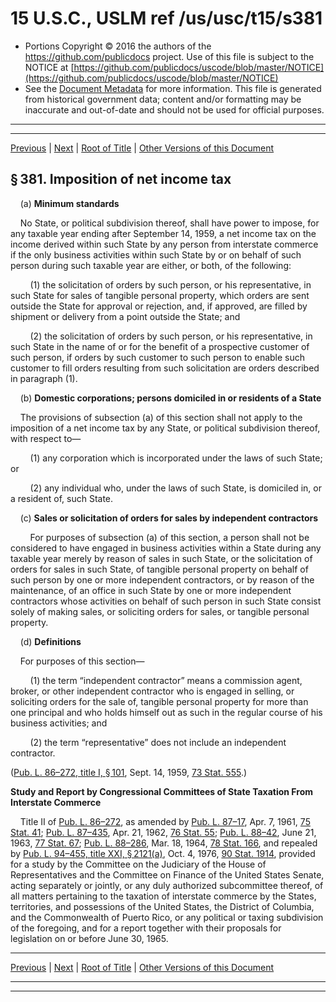 ---
---

# 15 U.S.C., USLM ref /us/usc/t15/s381

* Portions Copyright © 2016 the authors of the https://github.com/publicdocs project.
  Use of this file is subject to the NOTICE at [https://github.com/publicdocs/uscode/blob/master/NOTICE](https://github.com/publicdocs/uscode/blob/master/NOTICE)
* See the [Document Metadata](././../../../../..//README.md) for more information.
  This file is generated from historical government data; content and/or formatting may be inaccurate and out-of-date and should not be used for official purposes.

----------
----------

[Previous](./../../../../..//us/usc/t15/ch10B/schI/m__us_usc_t15_ch10B_schI.md) | [Next](./../../../../..//us/usc/t15/ch10B/schI/m__us_usc_t15_s382.md) | [Root of Title](./../../../../../) | [Other Versions of this Document](https://publicdocs.github.io/go/links?ns=uslm&ref=%2Fus%2Fusc%2Ft15%2Fs381)

## § 381. Imposition of net income tax

    (a) __Minimum standards__ 

    No State, or political subdivision thereof, shall have power to impose, for any taxable year ending after September 14, 1959, a net income tax on the income derived within such State by any person from interstate commerce if the only business activities within such State by or on behalf of such person during such taxable year are either, or both, of the following:

        (1) the solicitation of orders by such person, or his representative, in such State for sales of tangible personal property, which orders are sent outside the State for approval or rejection, and, if approved, are filled by shipment or delivery from a point outside the State; and

        (2) the solicitation of orders by such person, or his representative, in such State in the name of or for the benefit of a prospective customer of such person, if orders by such customer to such person to enable such customer to fill orders resulting from such solicitation are orders described in paragraph (1).

    (b) __Domestic corporations; persons domiciled in or residents of a State__ 

    The provisions of subsection (a) of this section shall not apply to the imposition of a net income tax by any State, or political subdivision thereof, with respect to—

        (1) any corporation which is incorporated under the laws of such State; or

        (2) any individual who, under the laws of such State, is domiciled in, or a resident of, such State.

    (c) __Sales or solicitation of orders for sales by independent contractors__ 

        For purposes of subsection (a) of this section, a person shall not be considered to have engaged in business activities within a State during any taxable year merely by reason of sales in such State, or the solicitation of orders for sales in such State, of tangible personal property on behalf of such person by one or more independent contractors, or by reason of the maintenance, of an office in such State by one or more independent contractors whose activities on behalf of such person in such State consist solely of making sales, or soliciting orders for sales, or tangible personal property.

    (d) __Definitions__ 

    For purposes of this section—

        (1) the term “independent contractor” means a commission agent, broker, or other independent contractor who is engaged in selling, or soliciting orders for the sale of, tangible personal property for more than one principal and who holds himself out as such in the regular course of his business activities; and

        (2) the term “representative” does not include an independent contractor.

([Pub. L. 86–272, title I, § 101][/us/pl/86/272/s101], Sept. 14, 1959, [73 Stat. 555][/us/stat/73/555].)

 __Study and Report by Congressional Committees of State Taxation From Interstate Commerce__ 

    Title II of [Pub. L. 86–272][/us/pl/86/272], as amended by [Pub. L. 87–17][/us/pl/87/17], Apr. 7, 1961, [75 Stat. 41][/us/stat/75/41]; [Pub. L. 87–435][/us/pl/87/435], Apr. 21, 1962, [76 Stat. 55][/us/stat/76/55]; [Pub. L. 88–42][/us/pl/88/42], June 21, 1963, [77 Stat. 67][/us/stat/77/67]; [Pub. L. 88–286][/us/pl/88/286], Mar. 18, 1964, [78 Stat. 166][/us/stat/78/166], and repealed by [Pub. L. 94–455, title XXI, § 2121(a)][/us/pl/94/455/s2121/a], Oct. 4, 1976, [90 Stat. 1914][/us/stat/90/1914], provided for a study by the Committee on the Judiciary of the House of Representatives and the Committee on Finance of the United States Senate, acting separately or jointly, or any duly authorized subcommittee thereof, of all matters pertaining to the taxation of interstate commerce by the States, territories, and possessions of the United States, the District of Columbia, and the Commonwealth of Puerto Rico, or any political or taxing subdivision of the foregoing, and for a report together with their proposals for legislation on or before June 30, 1965.

----------

[Previous](./../../../../..//us/usc/t15/ch10B/schI/m__us_usc_t15_ch10B_schI.md) | [Next](./../../../../..//us/usc/t15/ch10B/schI/m__us_usc_t15_s382.md) | [Root of Title](./../../../../../) | [Other Versions of this Document](https://publicdocs.github.io/go/links?ns=uslm&ref=%2Fus%2Fusc%2Ft15%2Fs381)

----------
----------

[/us/pl/86/272/s101]: https://publicdocs.github.io/go/links?ns=uslm&ref=%2Fus%2Fpl%2F86%2F272%2Fs101
[/us/stat/73/555]: https://publicdocs.github.io/go/links?ns=uslm&ref=%2Fus%2Fstat%2F73%2F555
[/us/pl/86/272]: https://publicdocs.github.io/go/links?ns=uslm&ref=%2Fus%2Fpl%2F86%2F272
[/us/pl/87/17]: https://publicdocs.github.io/go/links?ns=uslm&ref=%2Fus%2Fpl%2F87%2F17
[/us/stat/75/41]: https://publicdocs.github.io/go/links?ns=uslm&ref=%2Fus%2Fstat%2F75%2F41
[/us/pl/87/435]: https://publicdocs.github.io/go/links?ns=uslm&ref=%2Fus%2Fpl%2F87%2F435
[/us/stat/76/55]: https://publicdocs.github.io/go/links?ns=uslm&ref=%2Fus%2Fstat%2F76%2F55
[/us/pl/88/42]: https://publicdocs.github.io/go/links?ns=uslm&ref=%2Fus%2Fpl%2F88%2F42
[/us/stat/77/67]: https://publicdocs.github.io/go/links?ns=uslm&ref=%2Fus%2Fstat%2F77%2F67
[/us/pl/88/286]: https://publicdocs.github.io/go/links?ns=uslm&ref=%2Fus%2Fpl%2F88%2F286
[/us/stat/78/166]: https://publicdocs.github.io/go/links?ns=uslm&ref=%2Fus%2Fstat%2F78%2F166
[/us/pl/94/455/s2121/a]: https://publicdocs.github.io/go/links?ns=uslm&ref=%2Fus%2Fpl%2F94%2F455%2Fs2121%2Fa
[/us/stat/90/1914]: https://publicdocs.github.io/go/links?ns=uslm&ref=%2Fus%2Fstat%2F90%2F1914


